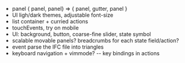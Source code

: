 - panel { panel, panel} => { panel, gutter, panel } 
- UI ligh/dark themes, adjustable font-size
- list container + curried actions
- touchEvents, try on mobile
- UI: background, button, coarse-fine slider, state symbol
- scalable movable panels? breadcrumbs for each state field/action?
- event parse the IFC file into triangles
- keyboard navigation + vimmode? -- key bindings in actions

